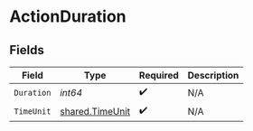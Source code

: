 # ActionDuration


## Fields

| Field                                              | Type                                               | Required                                           | Description                                        |
| -------------------------------------------------- | -------------------------------------------------- | -------------------------------------------------- | -------------------------------------------------- |
| `Duration`                                         | *int64*                                            | :heavy_check_mark:                                 | N/A                                                |
| `TimeUnit`                                         | [shared.TimeUnit](../../models/shared/timeunit.md) | :heavy_check_mark:                                 | N/A                                                |